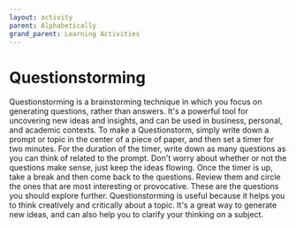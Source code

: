 ```yaml
---
layout: activity
parent: Alphabetically
grand_parent: Learning Activities
---
```


# Questionstorming
Questionstorming is a brainstorming technique in which you focus on generating questions, rather than answers. It's a powerful tool for uncovering new ideas and insights, and can be used in business, personal, and academic contexts. To make a Questionstorm, simply write down a prompt or topic in the center of a piece of paper, and then set a timer for two minutes. For the duration of the timer, write down as many questions as you can think of related to the prompt. Don't worry about whether or not the questions make sense, just keep the ideas flowing. Once the timer is up, take a break and then come back to the questions. Review them and circle the ones that are most interesting or provocative. These are the questions you should explore further. Questionstorming is useful because it helps you to think creatively and critically about a topic. It's a great way to generate new ideas, and can also help you to clarify your thinking on a subject.
